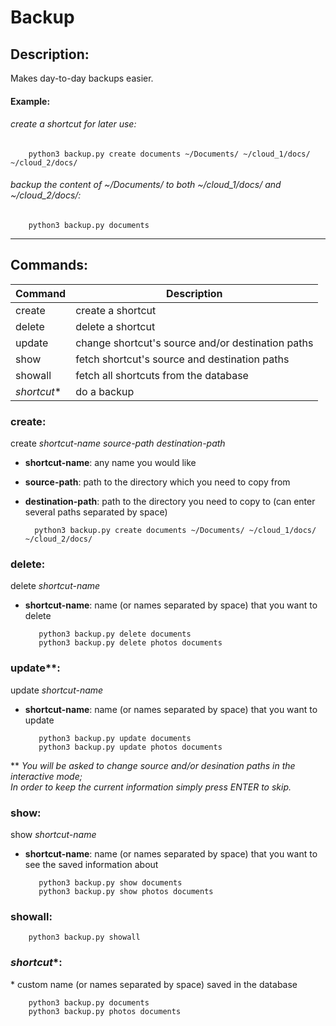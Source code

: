 # Backup


## Description:

Makes day-to-day backups easier.


#### Example:


###### _create a shortcut for later use:_
        python3 backup.py create documents ~/Documents/ ~/cloud_1/docs/ ~/cloud_2/docs/

###### _backup the content of ~/Documents/ to both ~/cloud_1/docs/ and ~/cloud_2/docs/:_
        python3 backup.py documents

---

## Commands:
Command          | Description
-----------------|------------------------------------
create           | create a shortcut
delete           | delete a shortcut
update           | change shortcut's source and/or destination paths
show             | fetch shortcut's source and destination paths
showall          | fetch all shortcuts from the database
*shortcut*\*     | do a backup

### __create__:
create _shortcut-name source-path destination-path_
- __shortcut-name__: any name you would like
- __source-path__: path to the directory which you need to copy from
- __destination-path__: path to the directory you need to copy to (can enter several paths separated by space)

        python3 backup.py create documents ~/Documents/ ~/cloud_1/docs/ ~/cloud_2/docs/

### __delete__:
delete _shortcut-name_
- __shortcut-name__: name (or names separated by space) that you want to delete

         python3 backup.py delete documents
         python3 backup.py delete photos documents

### __update__\*\*:
update _shortcut-name_
- __shortcut-name__: name (or names separated by space) that you want to update

         python3 backup.py update documents
         python3 backup.py update photos documents

\*\* _You will be asked to change source and/or desination paths in the interactive mode;\
In order to keep the current information simply press ENTER to skip._

### __show__:
show _shortcut-name_
- __shortcut-name__: name (or names separated by space) that you want to see the saved information about

         python3 backup.py show documents
         python3 backup.py show photos documents

### __showall__:

        python3 backup.py showall

### __*shortcut*\*__:
\* custom name (or names separated by space) saved in the database

        python3 backup.py documents
        python3 backup.py photos documents
